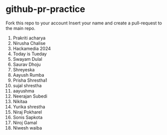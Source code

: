 # github-pr-practice

Fork this repo to your account
Insert your name and create a pull-request to the main repo.

1. Prakriti acharya
2. Nirusha Chalise
3. Hackamedia 2024
4. Today is Tueday
5. Swayam Dulal
6. Saurav Dhoju
7. Shreyeska
8. Aayush Rumba
9. Prisha Shrestha1
10. sujal shrestha 
11. aayushma
12. Neerajan Subedi
13. Nikitaa
14. Yurika shrestha
15. Niraj Pokharel
16. Sonis Sapkota
17. Niroj Gamal
18. Niwesh waiba
